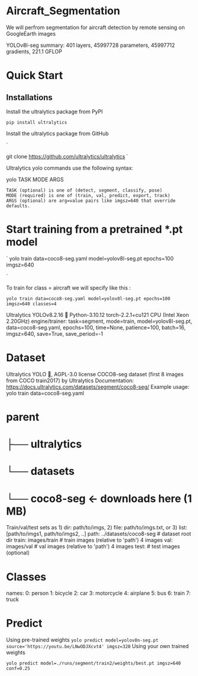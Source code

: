 # Aircraft_Segmentation
We will perfrom segmentation for aircraft detection by remote sensing on GoogleEarth images

YOLOv8l-seg summary: 401 layers, 45997728 parameters, 45997712 gradients, 221.1 GFLOP


# Quick Start

## Installations


Install the ultralytics package from PyPI

`
pip install ultralytics
`

Install the ultralytics package from GitHub


`

git clone https://github.com/ultralytics/ultralytics
`

Ultralytics yolo commands use the following syntax:


yolo TASK MODE ARGS

    TASK (optional) is one of (detect, segment, classify, pose)
    MODE (required) is one of (train, val, predict, export, track)
    ARGS (optional) are arg=value pairs like imgsz=640 that override defaults.

# Start training from a pretrained *.pt model

`
yolo train data=coco8-seg.yaml model=yolov8l-seg.pt epochs=100 imgsz=640

`



To train for class = aircraft we will specify like this :


`
yolo train data=coco8-seg.yaml model=yolov8l-seg.pt epochs=100 imgsz=640 classes=4
`




Ultralytics YOLOv8.2.16 🚀 Python-3.10.12 torch-2.2.1+cu121 CPU (Intel Xeon 2.20GHz)
engine/trainer: task=segment, mode=train, model=yolov8l-seg.pt, data=coco8-seg.yaml, epochs=100, time=None, patience=100, batch=16, imgsz=640, save=True, save_period=-1

# Dataset
Ultralytics YOLO 🚀, AGPL-3.0 license
COCO8-seg dataset (first 8 images from COCO train2017) by Ultralytics
Documentation: https://docs.ultralytics.com/datasets/segment/coco8-seg/
Example usage: yolo train data=coco8-seg.yaml
# parent
# ├── ultralytics
# └── datasets
#     └── coco8-seg  ← downloads here (1 MB)

Train/val/test sets as 1) dir: path/to/imgs, 2) file: path/to/imgs.txt, or 3) list: [path/to/imgs1, path/to/imgs2, ..]
path: ../datasets/coco8-seg # dataset root dir
train: images/train # train images (relative to 'path') 4 images
val: images/val # val images (relative to 'path') 4 images
test: # test images (optional)

# Classes
names:
  0: person
  1: bicycle
  2: car
  3: motorcycle
  4: airplane
  5: bus
  6: train
  7: truck

# Predict

Using pre-trained weights
`
yolo predict model=yolov8n-seg.pt source='https://youtu.be/LNwODJXcvt4' imgsz=320
`
Using your own trained weights

`
yolo predict model=./runs/segment/train2/weights/best.pt imgsz=640 conf=0.25
`

